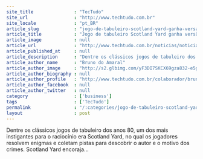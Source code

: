 ```yaml
---
site_title               : "TecTudo"
site_url                 : "http://www.techtudo.com.br"
site_locale              : "pt_BR"
article_slug             : "jogo-de-tabuleiro-scotland-yard-ganha-versao-para-iphone-e-ipad"
article_title            : "Jogo de tabuleiro Scotland Yard ganha versão para iPhone e iPad"
article_image            : null
article_url              : "http://www.techtudo.com.br/noticias/noticia/2012/05/jogo-de-tabuleiro-scotland-yard-ganha-versao-para-iphone-e-ipad.html"
article_published_at     : null
article_description      : "Dentre os clássicos jogos de tabuleiro dos anos 80, um dos mais instigantes para o raciocínio era Scotland Yard, no qual os jogadores resolvem enigmas e coletam pistas para descobrir o autor e o motivo dos crimes. Scotland Yard encoraja..."
article_author_name      : "Bruno do Amaral"
article_author_image     : "http://s2.glbimg.com/yF3DI7SKCX69gza832-e5gJ-cGg=/30x30/s2.glbimg.com/SVYYFrlpypH6mEii2P704KfRyCc=/0x0:140x140/75x75/s.glbimg.com/po/tt2/f/original/2013/01/24/brunodoamaral.jpg"
article_author_biography : null
article_author_profile   : "http://www.techtudo.com.br/colaborador/bruno-do-amaral.html"
article_author_facebook  : null
article_author_twitter   : null
category                 : ['business']
tags                     : ['TecTudo']
permalink                : "/:categories/jogo-de-tabuleiro-scotland-yard-ganha-versao-para-iphone-e-ipad/"
layout                   : post
---
```


Dentre os clássicos jogos de tabuleiro dos anos 80, um dos mais instigantes para o raciocínio era Scotland Yard, no qual os jogadores resolvem enigmas e coletam pistas para descobrir o autor e o motivo dos crimes. Scotland Yard encoraja...
